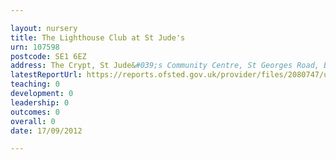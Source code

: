 ```yaml
---

layout: nursery
title: The Lighthouse Club at St Jude's
urn: 107598
postcode: SE1 6EZ
address: The Crypt, St Jude&#039;s Community Centre, St Georges Road, Bermondsey, London, SE1 6EZ
latestReportUrl: https://reports.ofsted.gov.uk/provider/files/2080747/urn/107598.pdf
teaching: 0
development: 0
leadership: 0
outcomes: 0
overall: 0
date: 17/09/2012

---
```

